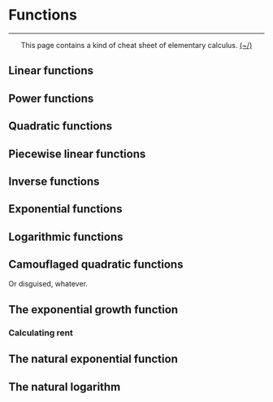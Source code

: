 # Functions

---

<center>
<p>This page contains a kind of cheat sheet of elementary calculus. <a href="../../../Home.html">(~/)</a></p>
</center>

## Linear functions

## Power functions

## Quadratic functions

## Piecewise linear functions

## Inverse functions

## Exponential functions

## Logarithmic functions

## Camouflaged quadratic functions

Or disguised, whatever.

## The exponential growth function

### Calculating rent

## The natural exponential function

## The natural logarithm



